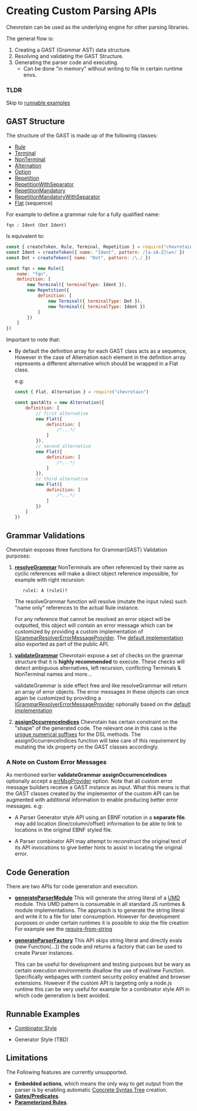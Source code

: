 # Creating Custom Parsing APIs

Chevrotain can be used as the underlying engine for other parsing libraries.

The general flow is:

1.  Creating a GAST (Grammar AST) data structure.
1.  Resolving and validating the GAST Structure.
1.  Generating the parser code and executing.
    *   Can be done "in memory" without writing to file in certain runtime envs.

### TLDR

Skip to [runnable examples](https://github.com/SAP/chevrotain/tree/master/examples/custom_apis/)

## GAST Structure

The structure of the GAST is made up of the following classes:

*   [Rule](https://sap.github.io/chevrotain/documentation/3_3_0/classes/rule.html)
*   [Terminal](https://sap.github.io/chevrotain/documentation/3_3_0/classes/terminal.html)
*   [NonTerminal](https://sap.github.io/chevrotain/documentation/3_3_0/classes/nonterminal.html)
*   [Alternation](https://sap.github.io/chevrotain/documentation/3_3_0/classes/alternation.html)
*   [Option](https://sap.github.io/chevrotain/documentation/3_3_0/classes/option.html)
*   [Repetition](https://sap.github.io/chevrotain/documentation/3_3_0/classes/repetition.html)
*   [RepetitionWithSeparator](https://sap.github.io/chevrotain/documentation/3_3_0/classes/repetitionwithseparator.html)
*   [RepetitionMandatory](https://sap.github.io/chevrotain/documentation/3_3_0/classes/repetitionmandatory.html)
*   [RepetitionMandatoryWithSeparator](https://sap.github.io/chevrotain/documentation/3_3_0/classes/repetitionmandatorywithseparator.html)
*   [Flat](https://sap.github.io/chevrotain/documentation/3_3_0/classes/flat.html) (sequence)

For example to define a grammar rule for a fully qualified name:

```antlr
fqn : Ident (Dot Ident)
```

Is equivalent to:

```javascript
const { createToken, Rule, Terminal, Repetition } = require("chevrotain")
const Ident = createToken({ name: "Ident", pattern: /[a-zA-Z]\w+/ })
const Dot = createToken({ name: "Dot", pattern: /\./ })

const fqn = new Rule({
    name: "fqn",
    definition: [
        new Terminal({ terminalType: Ident }),
        new Repetition({
            definition: [
                new Terminal({ terminalType: Dot }),
                new Terminal({ terminalType: Ident })
            ]
        })
    ]
})
```

Important to note that:

*   By default the definition array for each GAST class acts as a sequence,
    However in the case of Alternation each element in the definition array represents a different
    alternative which should be wrapped in a Flat class.

    e.g:

    ```javascript
    const { Flat, Alternation } = require("chevrotain")

    const gastAlts = new Alternation({
        definition: [
            // first alternative
            new Flat({
                definition: [
                    /*...*/
                ]
            }),
            // second alternative
            new Flat({
                definition: [
                    /*...*/
                ]
            }),
            // third alternative
            new Flat({
                definition: [
                    /*...*/
                ]
            })
        ]
    })
    ```

## Grammar Validations

Chevrotain exposes three functions for Grammar(GAST) Validation purposes:

1.  [**resolveGrammar**](https://sap.github.io/chevrotain/documentation/3_3_0/globals.html#resolvegrammar)
    NonTerminals are often referenced by their name as cyclic references will make
    a direct object reference impossible, for example with right recursion:

    ```antlr
       rule1: A (rule1)?
    ```

    The resolveGrammar function will resolve (mutate the input rules) such "name only" references
    to the actual Rule instance.

    For any reference that cannot be resolved an error object will be outputted,
    this object will contain an error message which can be customized by providing
    a custom implementation of [IGrammarResolverErrorMessageProvider](https://sap.github.io/chevrotain/documentation/3_3_0/interfaces/igrammarresolvererrormessageprovider.html).
    The [default implementation](https://sap.github.io/chevrotain/documentation/3_3_0/globals.html#defaultgrammarresolvererrorprovider) also exported as part of the public API.

1)  [**validateGrammar**](https://sap.github.io/chevrotain/documentation/3_3_0/globals.html#validategrammar)
    Chevrotain expose a set of checks on the grammar structure that it is **highly recommended** to execute.
    These checks will detect ambiguous alternatives, left recursion, conflicting Terminals & NonTerminal names and more...

    validateGrammar is side effect free and like resolveGrammar will return an array of error objects.
    The error messages in these objects can once again be customized by providing a [IGrammarResolverErrorMessageProvider](https://sap.github.io/chevrotain/documentation/3_3_0/interfaces/igrammarvalidatorerrormessageprovider.html)
    optionally based on the [default implementation](https://sap.github.io/chevrotain/documentation/3_3_0/globals.html#defaultgrammarvalidatorerrorprovider)

1)  [**assignOccurrenceIndices**](https://sap.github.io/chevrotain/documentation/3_3_0/globals.html#assignoccurrenceindices)
    Chevrotain has certain constraint on the "shape" of the generated code. The relevant one in this case is the [unique numerical suffixes](https://sap.github.io/chevrotain/docs/FAQ.html#NUMERICAL_SUFFIXES) for the DSL methods.
    The assignOccurrenceIndices function will take care of this requirement by mutating the idx property on the GAST classes accordingly.

### A Note on Custom Error Messages

As mentioned earlier **validateGrammar** **assignOccurrenceIndices** optionally accept
a [errMsgProvider](https://sap.github.io/chevrotain/documentation/3_3_0/globals.html#validategrammar) option.
Note that all custom error message builders receive a GAST instance as input. What this means is that
the GAST classes created by the implementor of the custom API can be augmented with additional information to enable
producing better error messages. e.g:

*   A Parser Generator style API using an EBNF notation in a **separate file**.
    may add location (line/column/offset) information to be able to link to locations in the original EBNF styled file.

*   A Parser combinator API may attempt to reconstruct the original text of its API invocations to give better hints
    to assist in locating the original error.

## Code Generation

There are two APIs for code generation and execution.

*   [**generateParserModule**](https://sap.github.io/chevrotain/documentation/3_3_0/globals.html#generateparsermodule)
    This will generate the string literal of a [UMD](https://github.com/umdjs/umd) module.
    This UMD pattern is consumable in all standard JS runtimes & module implementations.
    The approach is to generate the string literal and write it to a file for later consumption.
    However for development purposes or under certain runtimes it is possible to skip the file creation
    For example see the [require-from-string](https://github.com/floatdrop/require-from-string)

*   [**generateParserFactory**](https://sap.github.io/chevrotain/documentation/3_3_0/globals.html#generateparserfactory)
    This API skips string literal and directly evals (new Function(...)) the code and returns
    a factory that can be used to create Parser instances.

    This can be useful for development and testing purposes but be wary
    as certain execution environments disallow the use of eval/new Function.
    Specifically webpages with content security policy enabled and browser extensions.
    However if the custom API is targeting only a node.js runtime this can be very
    useful for example for a combinator style API in which code generation is best
    avoided.

## Runnable Examples

*   [Combinator Style](https://github.com/SAP/chevrotain/tree/master/examples/custom_apis/combinator)

*   Generator Style (TBD)

## Limitations

The Following features are currently unsupported.

*   **Embedded actions**, which means the only way to get output from the parser is by enabling automatic [Concrete Syntax Tree](https://sap.github.io/chevrotain/docs/guide/concrete_syntax_tree.html) creation.
*   [**Gates/Predicates**](https://github.com/SAP/chevrotain/blob/master/examples/parser/predicate_lookahead/predicate_lookahead.js).
*   [**Parameterized Rules**](https://github.com/SAP/chevrotain/blob/master/examples/parser/parametrized_rules/parametrized.js).
